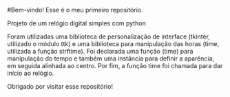 #Bem-vindo! Esse é o meu primeiro repositório.

Projeto de um relógio digital simples com python

Foram utilizadas uma biblioteca de personalização de interface (tkinter, utilizado o módulo ttk) e uma biblioteca para manipulação das horas (time, utilizada a função strftime).
Foi declarada uma função (time) para manipulação do tempo e também uma instância para definir a aparência, em seguida alinhada ao centro.
Por fim, a função time foi chamada para dar início ao relógio.

Obrigado por visitar esse repositório!
